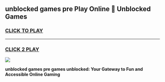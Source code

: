 
## unblocked games pre Play Online 👋 Unblocked Games
<h3>
<a href="https://premium.freeplayer.one?title=unblocked_games_pre&ref=19F">CLICK TO PLAY</a></h3>
<hr>

<h3>
<a href="https://premium.freeplayer.one?title=unblocked_games_pre&ref=19F">CLICK 2 PLAY</a>
  
</h3>

<a href="https://premium.freeplayer.one?title=unblocked_games_pre&ref=19F"><img src="https://clearcache.store/games.png"></a>


**unblocked games pre games unblocked: Your Gateway to Fun and Accessible Online Gaming**
